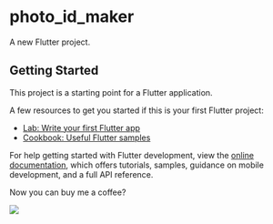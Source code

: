 # photo_id_maker

A new Flutter project.

## Getting Started

This project is a starting point for a Flutter application.

A few resources to get you started if this is your first Flutter project:

- [Lab: Write your first Flutter app](https://docs.flutter.dev/get-started/codelab)
- [Cookbook: Useful Flutter samples](https://docs.flutter.dev/cookbook)

For help getting started with Flutter development, view the
[online documentation](https://docs.flutter.dev/), which offers tutorials,
samples, guidance on mobile development, and a full API reference.


Now you can buy me a coffee?

<a href="https://www.buymeacoffee.com/appcreator"><img src="https://img.buymeacoffee.com/button-api/?text=Buy me a coffee&emoji=☕&slug=appcreator&button_colour=df853f&font_colour=000000&font_family=Comic&outline_colour=000000&coffee_colour=FFDD00" /></a>

